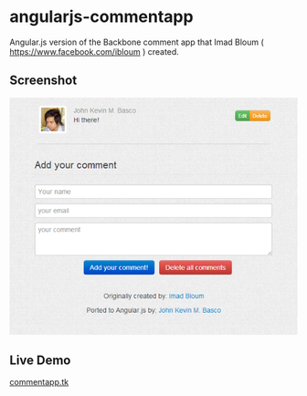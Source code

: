 angularjs-commentapp
====================

Angular.js version of the Backbone comment app that Imad Bloum ( https://www.facebook.com/ibloum ) created.

## Screenshot

<a href="http://getbootstrap.com">
  <img src="https://github.com/basco-johnkevin/angularjs-commentapp/blob/master/img/screenshot.png">
</a>

## Live Demo

<a href="http://commentapp.tk/">commentapp.tk</a>

